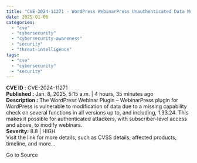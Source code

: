```yaml
---
title: "CVE-2024-11271 - WordPress WebinarPress Unauthenticated Data Modification Vulnerability"
date: 2025-01-08
categories: 
  - "cve"
  - "cybersecurity"
  - "cybersecurity-awareness"
  - "security"
  - "threat-intelligence"
tags: 
  - "cve"
  - "cybersecurity"
  - "security"
---
```


**CVE ID :** CVE-2024-11271  
**Published :** Jan. 8, 2025, 5:15 a.m. | 4 hours, 35 minutes ago  
**Description :** The WordPress Webinar Plugin – WebinarPress plugin for WordPress is vulnerable to modification of data due to a missing capability check on several functions in all versions up to, and including, 1.33.24. This makes it possible for authenticated attackers, with subscriber-level access and above, to modify webinars.  
**Severity:** 8.8 | HIGH  
Visit the link for more details, such as CVSS details, affected products, timeline, and more...

Go to Source
